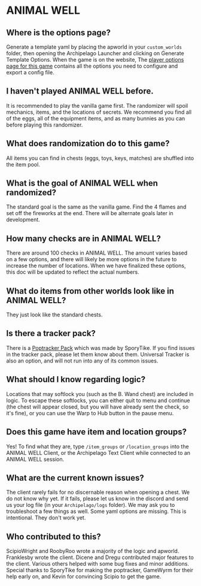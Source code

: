 # ANIMAL WELL

## Where is the options page?
Generate a template yaml by placing the apworld in your `custom_worlds` folder, then opening the Archipelago Launcher and clicking on Generate Template Options.
When the game is on the website,
The [player options page for this game](../player-options) contains all the options you need to configure and export a config file.

## I haven't played ANIMAL WELL before.
It is recommended to play the vanilla game first. The randomizer will spoil mechanics, items, and the locations of secrets.
We recommend you find all of the eggs, all of the equipment items, and as many bunnies as you can before playing this randomizer.

## What does randomization do to this game?
All items you can find in chests (eggs, toys, keys, matches) are shuffled into the item pool.

## What is the goal of ANIMAL WELL when randomized?
The standard goal is the same as the vanilla game. Find the 4 flames and set off the fireworks at the end.
There will be alternate goals later in development.

## How many checks are in ANIMAL WELL?
There are around 100 checks in ANIMAL WELL. The amount varies based on a few options, and there will likely be more options in the future to increase the number of locations.
When we have finalized these options, this doc will be updated to reflect the actual numbers.

## What do items from other worlds look like in ANIMAL WELL?
They just look like the standard chests.

## Is there a tracker pack?
There is a [Poptracker Pack](https://github.com/SporyTike/ANIMAL-WELL-AP-Tracker/releases/latest) which was made by SporyTike.
If you find issues in the tracker pack, please let them know about them.
Universal Tracker is also an option, and will not run into any of its common issues.

## What should I know regarding logic?
Locations that may softlock you (such as the B. Wand chest) are included in logic. To escape these softlocks, you can either quit to menu and continue (the chest will appear closed, but you will have already sent the check, so it's fine), or you can use the Warp to Hub button in the pause menu.

## Does this game have item and location groups?
Yes! To find what they are, type `/item_groups` or `/location_groups` into the ANIMAL WELL Client, or the Archipelago Text Client while connected to an ANIMAL WELL session.

## What are the current known issues?
The client rarely fails for no discernable reason when opening a chest. We do not know why yet. If it fails, please let us know in the discord and send us your log file (in your `Archipelago/logs` folder). We may ask you to troubleshoot a few things as well.
Some yaml options are missing. This is intentional. They don't work yet.

## Who contributed to this?
ScipioWright and RoobyRoo wrote a majority of the logic and apworld.
Franklesby wrote the client. Dicene and Dregu contributed major features to the client.
Various others helped with some bug fixes and minor additions.
Special thanks to SporyTike for making the poptracker, GameWyrm for their help early on, and Kevin for convincing Scipio to get the game.
